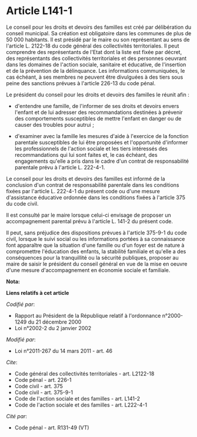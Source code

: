 # Article L141-1

Le conseil pour les droits et devoirs des familles est créé par délibération du conseil municipal. Sa création est
obligatoire dans les communes de plus de 50 000 habitants. Il est présidé par le maire ou son représentant au sens de
l'article L. 2122-18 du code général des collectivités territoriales. Il peut comprendre des représentants de l'Etat dont la
liste est fixée par décret, des représentants des collectivités territoriales et des personnes oeuvrant dans les domaines de
l'action sociale, sanitaire et éducative, de l'insertion et de la prévention de la délinquance. Les informations
communiquées, le cas échéant, à ses membres ne peuvent être divulguées à des tiers sous peine des sanctions prévues à
l'article 226-13 du code pénal. 

Le président du conseil pour les droits et devoirs des familles le réunit afin :

- d'entendre une famille, de l'informer de ses droits et devoirs envers l'enfant et de lui adresser des recommandations
destinées à prévenir des comportements susceptibles de mettre l'enfant en danger ou de causer des troubles pour autrui ;

- d'examiner avec la famille les mesures d'aide à l'exercice de la fonction parentale susceptibles de lui être proposées et
l'opportunité d'informer les professionnels de l'action sociale et les tiers intéressés des recommandations qui lui sont
faites et, le cas échéant, des engagements qu'elle a pris dans le cadre d'un contrat de responsabilité parentale prévu à
l'article L. 222-4-1. 

Le conseil pour les droits et devoirs des familles est informé de la conclusion d'un contrat de responsabilité parentale dans
les conditions fixées par l'article L. 222-4-1 du présent code ou d'une mesure d'assistance éducative ordonnée dans les
conditions fixées à l'article 375 du code civil. 

Il est consulté par le maire lorsque celui-ci envisage de proposer un accompagnement parental prévu à l'article L. 141-2 du
présent code. 

Il peut, sans préjudice des dispositions prévues à l'article 375-9-1 du code civil, lorsque le suivi social ou les
informations portées à sa connaissance font apparaître que la situation d'une famille ou d'un foyer est de nature à
compromettre l'éducation des enfants, la stabilité familiale et qu'elle a des conséquences pour la tranquillité ou la
sécurité publiques, proposer au maire de saisir le président du conseil général en vue de la mise en oeuvre d'une mesure
d'accompagnement en économie sociale et familiale.

**Nota:**



**Liens relatifs à cet article**

_Codifié par_:

  - Rapport au Président de la République relatif à l'ordonnance n°2000-1249 du 21 décembre 2000
  - Loi n°2002-2 du 2 janvier 2002

_Modifié par_:

  - Loi n°2011-267 du 14 mars 2011 - art. 46

_Cite_:

  - Code général des collectivités territoriales - art. L2122-18
  - Code pénal - art. 226-1
  - Code civil - art. 375
  - Code civil - art. 375-9-1
  - Code de l'action sociale et des familles - art. L141-2
  - Code de l'action sociale et des familles - art. L222-4-1

_Cité par_:

  - Code pénal - art. R131-49 (VT)
